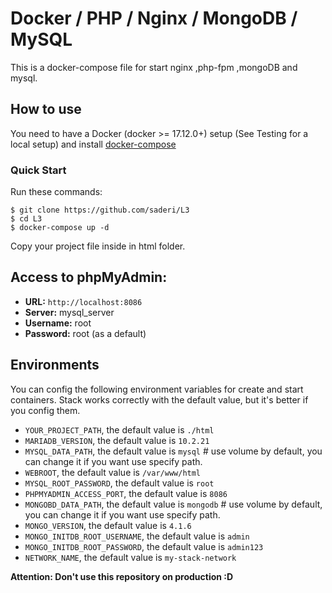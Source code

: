 
# Docker / PHP / Nginx / MongoDB / MySQL
This is a docker-compose file for start nginx ,php-fpm ,mongoDB and mysql.


## How to use
You need to have a Docker (docker >= 17.12.0+) setup (See Testing for a local setup) and install [docker-compose](https://docs.docker.com/compose/install/)


### Quick Start
Run these commands:
```
$ git clone https://github.com/saderi/L3
$ cd L3
$ docker-compose up -d
```  
Copy your project file inside in html folder.

## Access to phpMyAdmin: 
* **URL:** `http://localhost:8086`
* **Server:** mysql_server
* **Username:** root
* **Password:** root (as a default)

## Environments
You can config the following environment variables for create and start containers. Stack works correctly with the default value, but it's better if you config them.

* `YOUR_PROJECT_PATH`, the default value is  `./html`
* `MARIADB_VERSION`, the default value is `10.2.21`
* `MYSQL_DATA_PATH`, the default value is `mysql` # use volume by default, you can change it if you want use specify path.
* `WEBROOT`, the default value is `/var/www/html`
* `MYSQL_ROOT_PASSWORD`, the default value is `root`
* `PHPMYADMIN_ACCESS_PORT`, the default value is `8086`
* `MONGOBD_DATA_PATH`, the default value is `mongodb` # use volume by default, you can change it if you want use specify path.
* `MONGO_VERSION`, the default value is `4.1.6`
* `MONGO_INITDB_ROOT_USERNAME`, the default value is `admin`
* `MONGO_INITDB_ROOT_PASSWORD`, the default value is `admin123`
* `NETWORK_NAME`, the default value is `my-stack-network`


**Attention: Don't use this repository on production :D**